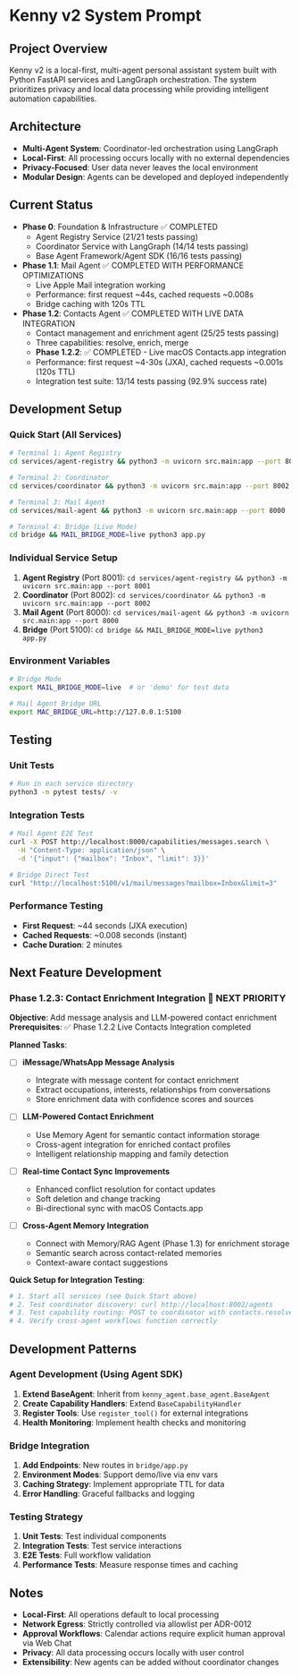 # Kenny v2 System Prompt

## Project Overview
Kenny v2 is a local-first, multi-agent personal assistant system built with Python FastAPI services and LangGraph orchestration. The system prioritizes privacy and local data processing while providing intelligent automation capabilities.

## Architecture
- **Multi-Agent System**: Coordinator-led orchestration using LangGraph
- **Local-First**: All processing occurs locally with no external dependencies
- **Privacy-Focused**: User data never leaves the local environment
- **Modular Design**: Agents can be developed and deployed independently

## Current Status
- **Phase 0**: Foundation & Infrastructure ✅ COMPLETED
  - Agent Registry Service (21/21 tests passing)
  - Coordinator Service with LangGraph (14/14 tests passing)
  - Base Agent Framework/Agent SDK (16/16 tests passing)
- **Phase 1.1**: Mail Agent ✅ COMPLETED WITH PERFORMANCE OPTIMIZATIONS
  - Live Apple Mail integration working
  - Performance: first request ~44s, cached requests ~0.008s
  - Bridge caching with 120s TTL
- **Phase 1.2**: Contacts Agent ✅ COMPLETED WITH LIVE DATA INTEGRATION
  - Contact management and enrichment agent (25/25 tests passing)
  - Three capabilities: resolve, enrich, merge
  - **Phase 1.2.2**: ✅ COMPLETED - Live macOS Contacts.app integration
  - Performance: first request ~4-30s (JXA), cached requests ~0.001s (120s TTL)
  - Integration test suite: 13/14 tests passing (92.9% success rate)

## Development Setup

### Quick Start (All Services)
```bash
# Terminal 1: Agent Registry
cd services/agent-registry && python3 -m uvicorn src.main:app --port 8001

# Terminal 2: Coordinator  
cd services/coordinator && python3 -m uvicorn src.main:app --port 8002

# Terminal 3: Mail Agent
cd services/mail-agent && python3 -m uvicorn src.main:app --port 8000

# Terminal 4: Bridge (Live Mode)
cd bridge && MAIL_BRIDGE_MODE=live python3 app.py
```

### Individual Service Setup
1. **Agent Registry** (Port 8001): `cd services/agent-registry && python3 -m uvicorn src.main:app --port 8001`
2. **Coordinator** (Port 8002): `cd services/coordinator && python3 -m uvicorn src.main:app --port 8002`
3. **Mail Agent** (Port 8000): `cd services/mail-agent && python3 -m uvicorn src.main:app --port 8000`
4. **Bridge** (Port 5100): `cd bridge && MAIL_BRIDGE_MODE=live python3 app.py`

### Environment Variables
```bash
# Bridge Mode
export MAIL_BRIDGE_MODE=live  # or 'demo' for test data

# Mail Agent Bridge URL
export MAC_BRIDGE_URL=http://127.0.0.1:5100
```

## Testing

### Unit Tests
```bash
# Run in each service directory
python3 -m pytest tests/ -v
```

### Integration Tests
```bash
# Mail Agent E2E Test
curl -X POST http://localhost:8000/capabilities/messages.search \
  -H "Content-Type: application/json" \
  -d '{"input": {"mailbox": "Inbox", "limit": 3}}'

# Bridge Direct Test  
curl "http://localhost:5100/v1/mail/messages?mailbox=Inbox&limit=3"
```

### Performance Testing
- **First Request**: ~44 seconds (JXA execution)
- **Cached Requests**: ~0.008 seconds (instant)
- **Cache Duration**: 2 minutes

## Next Feature Development

### Phase 1.2.3: Contact Enrichment Integration 🔄 **NEXT PRIORITY**
**Objective**: Add message analysis and LLM-powered contact enrichment
**Prerequisites**: ✅ Phase 1.2.2 Live Contacts Integration completed

**Planned Tasks**:

- [ ] **iMessage/WhatsApp Message Analysis**
  - Integrate with message content for contact enrichment
  - Extract occupations, interests, relationships from conversations
  - Store enrichment data with confidence scores and sources

- [ ] **LLM-Powered Contact Enrichment**
  - Use Memory Agent for semantic contact information storage
  - Cross-agent integration for enriched contact profiles
  - Intelligent relationship mapping and family detection

- [ ] **Real-time Contact Sync Improvements**
  - Enhanced conflict resolution for contact updates
  - Soft deletion and change tracking
  - Bi-directional sync with macOS Contacts.app

- [ ] **Cross-Agent Memory Integration**
  - Connect with Memory/RAG Agent (Phase 1.3) for enrichment storage
  - Semantic search across contact-related memories
  - Context-aware contact suggestions

**Quick Setup for Integration Testing**:
```bash
# 1. Start all services (see Quick Start above)
# 2. Test coordinator discovery: curl http://localhost:8002/agents
# 3. Test capability routing: POST to coordinator with contacts.resolve
# 4. Verify cross-agent workflows function correctly
```

## Development Patterns

### Agent Development (Using Agent SDK)
1. **Extend BaseAgent**: Inherit from `kenny_agent.base_agent.BaseAgent`
2. **Create Capability Handlers**: Extend `BaseCapabilityHandler`
3. **Register Tools**: Use `register_tool()` for external integrations
4. **Health Monitoring**: Implement health checks and monitoring

### Bridge Integration
1. **Add Endpoints**: New routes in `bridge/app.py`
2. **Environment Modes**: Support demo/live via env vars
3. **Caching Strategy**: Implement appropriate TTL for data
4. **Error Handling**: Graceful fallbacks and logging

### Testing Strategy
1. **Unit Tests**: Test individual components
2. **Integration Tests**: Test service interactions
3. **E2E Tests**: Full workflow validation
4. **Performance Tests**: Measure response times and caching

## Notes
- **Local-First**: All operations default to local processing
- **Network Egress**: Strictly controlled via allowlist per ADR-0012
- **Approval Workflows**: Calendar actions require explicit human approval via Web Chat
- **Privacy**: All data processing occurs locally with user control
- **Extensibility**: New agents can be added without coordinator changes
